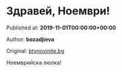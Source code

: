 
# Здравей, Ноември!

Published at: **2019-11-01T00:00:00+00:00**

Author: **bozadjieva**

Original: [btvnovinite.bg](https://btvnovinite.bg/az-reporterut/priroda/zdravej-noemvri_536643.html)

Ноемврийска люлка!
